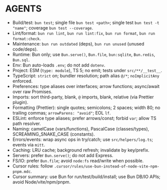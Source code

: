 # AGENTS

- Build/test: `bun test`; single file `bun test <path>`; single test `bun test -t "name"`; coverage `bun test --coverage`.
- Lint/format: `bun run lint`, `bun run lint:fix`, `bun run format`, `bun run format:check`.
- Maintenance: `bun run outdated` (deps), `bun run unused` (unused code/deps).
- Runtime: Bun only; use `Bun.serve()`, `Bun.file`, `bun:sqlite`, `Bun.redis`, `Bun.sql`.
- Env: Bun auto-loads `.env`; do not add `dotenv`.
- Project: ESM (`type: module`), TS 5; no emit; tests under `src/**/__test__`.
- TypeScript: `strict` on; bundler resolution; path alias `@/*`; `noImplicitAny` enforced.
- Preferences: type aliases over interfaces; arrow functions; async/await over raw Promises.
- Imports: sort third-party, blank, `@` imports, blank, relative (via Prettier plugin).
- Formatting (Prettier): single quotes; semicolons; 2 spaces; width 80; no trailing commas; `arrowParens: "avoid"`; EOL `lf`.
- ESLint: enforce type aliases; prefer arrows/const; forbid `var`; allow TS path resolver.
- Naming: camelCase (vars/functions), PascalCase (classes/types), SCREAMING_SNAKE_CASE (constants).
- Errors/events: wrap async ops in try/catch; use `src/helpers/log.ts`; events via `mitt`.
- Caching: LRU cache; background refresh; invalidate by key/prefix.
- Servers: prefer `Bun.serve()`; do not add Express.
- FS/IO: prefer `Bun.file`; avoid `node:fs` read/write when possible.
- Cursor rules: follow `.cursor/rules/use-bun-instead-of-node-vite-npm-pnpm.mdc`.
- Cursor summary: use Bun for run/test/build/install; use Bun DB/IO APIs; avoid Node/vite/npm/pnpm.
